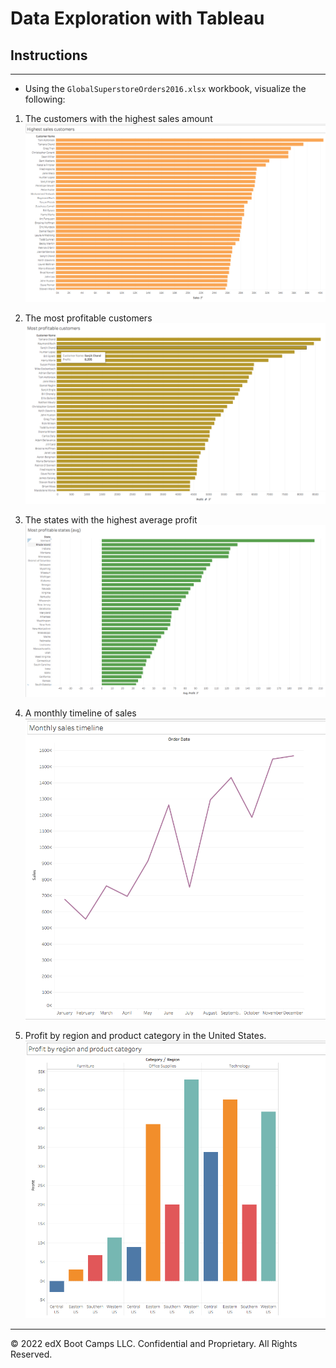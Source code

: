 # Data Exploration with Tableau

## Instructions

- - -

* Using the `GlobalSuperstoreOrders2016.xlsx` workbook, visualize the following:

1. The customers with the highest sales amount
   ![01.png](Images/01.png)

2. The most profitable customers
   ![02.png](Images/02.png)

3. The states with the highest average profit
   ![03.png](Images/03.png)

4. A monthly timeline of sales
   ![04.png](Images/04.png)
   
5. Profit by region and product category in the United States.
   ![05.png](Images/05.png)

---

© 2022 edX Boot Camps LLC. Confidential and Proprietary. All Rights Reserved.
